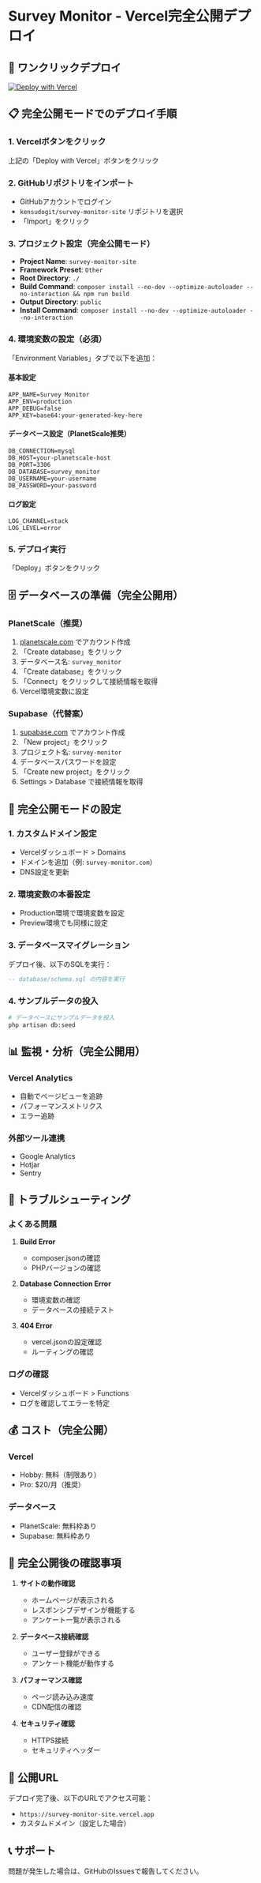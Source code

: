 # Survey Monitor - Vercel完全公開デプロイ

## 🚀 ワンクリックデプロイ

[![Deploy with Vercel](https://vercel.com/button)](https://vercel.com/new/clone?repository-url=https://github.com/kensudogit/survey-monitor-site)

## 📋 完全公開モードでのデプロイ手順

### 1. Vercelボタンをクリック
上記の「Deploy with Vercel」ボタンをクリック

### 2. GitHubリポジトリをインポート
- GitHubアカウントでログイン
- `kensudogit/survey-monitor-site` リポジトリを選択
- 「Import」をクリック

### 3. プロジェクト設定（完全公開モード）
- **Project Name**: `survey-monitor-site`
- **Framework Preset**: `Other`
- **Root Directory**: `./`
- **Build Command**: `composer install --no-dev --optimize-autoloader --no-interaction && npm run build`
- **Output Directory**: `public`
- **Install Command**: `composer install --no-dev --optimize-autoloader --no-interaction`

### 4. 環境変数の設定（必須）
「Environment Variables」タブで以下を追加：

#### 基本設定
```
APP_NAME=Survey Monitor
APP_ENV=production
APP_DEBUG=false
APP_KEY=base64:your-generated-key-here
```

#### データベース設定（PlanetScale推奨）
```
DB_CONNECTION=mysql
DB_HOST=your-planetscale-host
DB_PORT=3306
DB_DATABASE=survey_monitor
DB_USERNAME=your-username
DB_PASSWORD=your-password
```

#### ログ設定
```
LOG_CHANNEL=stack
LOG_LEVEL=error
```

### 5. デプロイ実行
「Deploy」ボタンをクリック

## 🗄️ データベースの準備（完全公開用）

### PlanetScale（推奨）
1. [planetscale.com](https://planetscale.com) でアカウント作成
2. 「Create database」をクリック
3. データベース名: `survey_monitor`
4. 「Create database」をクリック
5. 「Connect」をクリックして接続情報を取得
6. Vercel環境変数に設定

### Supabase（代替案）
1. [supabase.com](https://supabase.com) でアカウント作成
2. 「New project」をクリック
3. プロジェクト名: `survey-monitor`
4. データベースパスワードを設定
5. 「Create new project」をクリック
6. Settings > Database で接続情報を取得

## 🔧 完全公開モードの設定

### 1. カスタムドメイン設定
- Vercelダッシュボード > Domains
- ドメインを追加（例: `survey-monitor.com`）
- DNS設定を更新

### 2. 環境変数の本番設定
- Production環境で環境変数を設定
- Preview環境でも同様に設定

### 3. データベースマイグレーション
デプロイ後、以下のSQLを実行：
```sql
-- database/schema.sql の内容を実行
```

### 4. サンプルデータの投入
```bash
# データベースにサンプルデータを投入
php artisan db:seed
```

## 📊 監視・分析（完全公開用）

### Vercel Analytics
- 自動でページビューを追跡
- パフォーマンスメトリクス
- エラー追跡

### 外部ツール連携
- Google Analytics
- Hotjar
- Sentry

## 🚨 トラブルシューティング

### よくある問題

1. **Build Error**
   - composer.jsonの確認
   - PHPバージョンの確認

2. **Database Connection Error**
   - 環境変数の確認
   - データベースの接続テスト

3. **404 Error**
   - vercel.jsonの設定確認
   - ルーティングの確認

### ログの確認
- Vercelダッシュボード > Functions
- ログを確認してエラーを特定

## 💰 コスト（完全公開）

### Vercel
- Hobby: 無料（制限あり）
- Pro: $20/月（推奨）

### データベース
- PlanetScale: 無料枠あり
- Supabase: 無料枠あり

## 🎯 完全公開後の確認事項

1. **サイトの動作確認**
   - ホームページが表示される
   - レスポンシブデザインが機能する
   - アンケート一覧が表示される

2. **データベース接続確認**
   - ユーザー登録ができる
   - アンケート機能が動作する

3. **パフォーマンス確認**
   - ページ読み込み速度
   - CDN配信の確認

4. **セキュリティ確認**
   - HTTPS接続
   - セキュリティヘッダー

## 🔗 公開URL

デプロイ完了後、以下のURLでアクセス可能：
- `https://survey-monitor-site.vercel.app`
- カスタムドメイン（設定した場合）

## 📞 サポート

問題が発生した場合は、GitHubのIssuesで報告してください。
